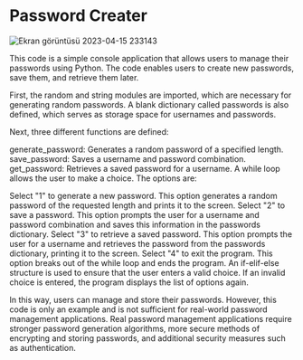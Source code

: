 # Password Creater
![Ekran görüntüsü 2023-04-15 233143](https://user-images.githubusercontent.com/86615310/232252068-39b178ee-24b0-4f66-ac7e-72aa02bec78d.png)


This code is a simple console application that allows users to manage their passwords using Python. The code enables users to create new passwords, save them, and retrieve them later.

First, the random and string modules are imported, which are necessary for generating random passwords. A blank dictionary called passwords is also defined, which serves as storage space for usernames and passwords.

Next, three different functions are defined:

generate_password: Generates a random password of a specified length.
save_password: Saves a username and password combination.
get_password: Retrieves a saved password for a username.
A while loop allows the user to make a choice. The options are:

Select "1" to generate a new password. This option generates a random password of the requested length and prints it to the screen.
Select "2" to save a password. This option prompts the user for a username and password combination and saves this information in the passwords dictionary.
Select "3" to retrieve a saved password. This option prompts the user for a username and retrieves the password from the passwords dictionary, printing it to the screen.
Select "4" to exit the program. This option breaks out of the while loop and ends the program.
An if-elif-else structure is used to ensure that the user enters a valid choice. If an invalid choice is entered, the program displays the list of options again.

In this way, users can manage and store their passwords. However, this code is only an example and is not sufficient for real-world password management applications. Real password management applications require stronger password generation algorithms, more secure methods of encrypting and storing passwords, and additional security measures such as authentication.

